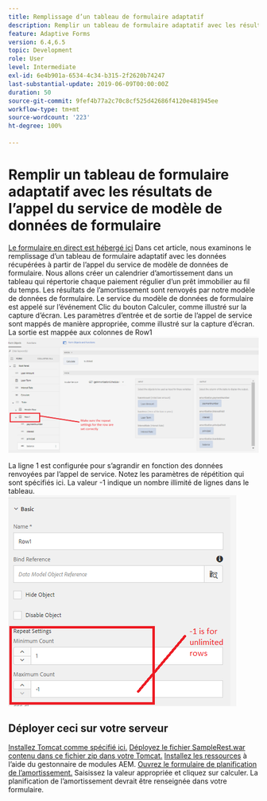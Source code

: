 ```yaml
---
title: Remplissage d’un tableau de formulaire adaptatif
description: Remplir un tableau de formulaire adaptatif avec les résultats des appels du service de modèle de données de formulaire
feature: Adaptive Forms
version: 6.4,6.5
topic: Development
role: User
level: Intermediate
exl-id: 6e4b901a-6534-4c34-b315-2f2620b74247
last-substantial-update: 2019-06-09T00:00:00Z
duration: 50
source-git-commit: 9fef4b77a2c70c8cf525d42686f4120e481945ee
workflow-type: tm+mt
source-wordcount: '223'
ht-degree: 100%

---
```


# Remplir un tableau de formulaire adaptatif avec les résultats de l’appel du service de modèle de données de formulaire

[Le formulaire en direct est hébergé ici](https://forms.enablementadobe.com/content/dam/formsanddocuments/amortization/jcr:content?wcmmode=disabled)
Dans cet article, nous examinons le remplissage d’un tableau de formulaire adaptatif avec les données récupérées à partir de l’appel du service de modèle de données de formulaire. Nous allons créer un calendrier d’amortissement dans un tableau qui répertorie chaque paiement régulier d’un prêt immobilier au fil du temps. Les résultats de l’amortissement sont renvoyés par notre modèle de données de formulaire. Le service du modèle de données de formulaire est appelé sur l’événement Clic du bouton Calculer, comme illustré sur la capture d’écran. Les paramètres d’entrée et de sortie de l’appel de service sont mappés de manière appropriée, comme illustré sur la capture d’écran. La sortie est mappée aux colonnes de Row1
![clickevent](assets/amortization.PNG)

La ligne 1 est configurée pour s’agrandir en fonction des données renvoyées par l’appel de service. Notez les paramètres de répétition qui sont spécifiés ici. La valeur -1 indique un nombre illimité de lignes dans le tableau.
![Row1](assets/rowconfiguration.PNG)

## Déployer ceci sur votre serveur

[Installez Tomcat comme spécifié ici.](/help/forms/ic-print-channel-tutorial/set-up-tomcat.md)
[Déployez le fichier SampleRest.war contenu dans ce fichier zip dans votre Tomcat.](assets/sample-rest.zip)
[Installez les ressources](assets/amortizationschedule.zip) à l’aide du gestonnaire de modules AEM.
[Ouvrez le formulaire de planification de l’amortissement.](http://localhost:4502/content/dam/formsanddocuments/amortization/jcr:content?wcmmode=disabled)
Saisissez la valeur appropriée et cliquez sur calculer.
La planification de l’amortissement devrait être renseignée dans votre formulaire.
